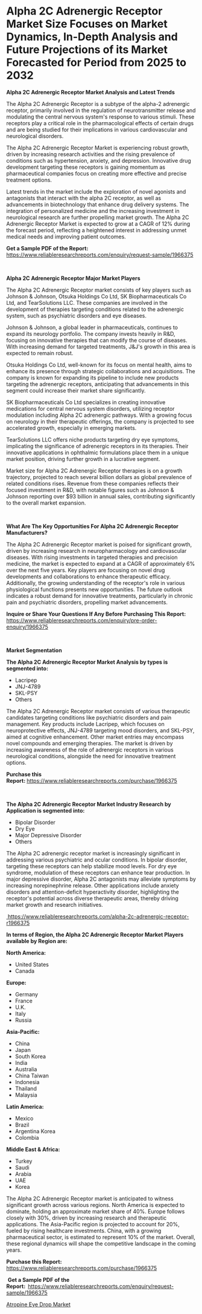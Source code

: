 <p><h1>Alpha 2C Adrenergic Receptor Market Size Focuses on Market Dynamics, In-Depth Analysis and Future Projections of its Market Forecasted for Period from 2025 to 2032</h1></p><p><strong>Alpha 2C Adrenergic Receptor Market Analysis and Latest Trends</strong></p>
<p><p>The Alpha 2C Adrenergic Receptor is a subtype of the alpha-2 adrenergic receptor, primarily involved in the regulation of neurotransmitter release and modulating the central nervous system's response to various stimuli. These receptors play a critical role in the pharmacological effects of certain drugs and are being studied for their implications in various cardiovascular and neurological disorders. </p><p>The Alpha 2C Adrenergic Receptor Market is experiencing robust growth, driven by increasing research activities and the rising prevalence of conditions such as hypertension, anxiety, and depression. Innovative drug development targeting these receptors is gaining momentum as pharmaceutical companies focus on creating more effective and precise treatment options.</p><p>Latest trends in the market include the exploration of novel agonists and antagonists that interact with the alpha 2C receptor, as well as advancements in biotechnology that enhance drug delivery systems. The integration of personalized medicine and the increasing investment in neurological research are further propelling market growth. The Alpha 2C Adrenergic Receptor Market is expected to grow at a CAGR of 12% during the forecast period, reflecting a heightened interest in addressing unmet medical needs and improving patient outcomes.</p></p>
<p><strong>Get a Sample PDF of the Report:&nbsp;</strong> <a href="https://www.reliableresearchreports.com/enquiry/request-sample/1966375?utm_campaign=2714&utm_medium=2&utm_source=Github&utm_content=ia&utm_term=08032025&utm_id=alpha-2c-adrenergic-receptor">https://www.reliableresearchreports.com/enquiry/request-sample/1966375</a></p>
<p>&nbsp;</p>
<p><strong>Alpha 2C Adrenergic Receptor Major Market Players</strong></p>
<p><p>The Alpha 2C Adrenergic Receptor market consists of key players such as Johnson & Johnson, Otsuka Holdings Co Ltd, SK Biopharmaceuticals Co Ltd, and TearSolutions LLC. These companies are involved in the development of therapies targeting conditions related to the adrenergic system, such as psychiatric disorders and eye diseases.</p><p>Johnson & Johnson, a global leader in pharmaceuticals, continues to expand its neurology portfolio. The company invests heavily in R&D, focusing on innovative therapies that can modify the course of diseases. With increasing demand for targeted treatments, J&J's growth in this area is expected to remain robust.</p><p>Otsuka Holdings Co Ltd, well-known for its focus on mental health, aims to enhance its presence through strategic collaborations and acquisitions. The company is known for expanding its pipeline to include new products targeting the adrenergic receptors, anticipating that advancements in this segment could increase their market share significantly.</p><p>SK Biopharmaceuticals Co Ltd specializes in creating innovative medications for central nervous system disorders, utilizing receptor modulation including Alpha 2C adrenergic pathways. With a growing focus on neurology in their therapeutic offerings, the company is projected to see accelerated growth, especially in emerging markets.</p><p>TearSolutions LLC offers niche products targeting dry eye symptoms, implicating the significance of adrenergic receptors in its therapies. Their innovative applications in ophthalmic formulations place them in a unique market position, driving further growth in a lucrative segment.</p><p>Market size for Alpha 2C Adrenergic Receptor therapies is on a growth trajectory, projected to reach several billion dollars as global prevalence of related conditions rises. Revenue from these companies reflects their focused investment in R&D, with notable figures such as Johnson & Johnson reporting over $93 billion in annual sales, contributing significantly to the overall market expansion.</p></p>
<p>&nbsp;</p>
<p><strong>What Are The Key Opportunities For Alpha 2C Adrenergic Receptor Manufacturers?</strong></p>
<p><p>The Alpha 2C Adrenergic Receptor market is poised for significant growth, driven by increasing research in neuropharmacology and cardiovascular diseases. With rising investments in targeted therapies and precision medicine, the market is expected to expand at a CAGR of approximately 6% over the next five years. Key players are focusing on novel drug developments and collaborations to enhance therapeutic efficacy. Additionally, the growing understanding of the receptor's role in various physiological functions presents new opportunities. The future outlook indicates a robust demand for innovative treatments, particularly in chronic pain and psychiatric disorders, propelling market advancements.</p></p>
<p><strong>Inquire or Share Your Questions If Any Before Purchasing This Report:</strong> <a href="https://www.reliableresearchreports.com/enquiry/pre-order-enquiry/1966375?utm_campaign=2714&utm_medium=2&utm_source=Github&utm_content=ia&utm_term=08032025&utm_id=alpha-2c-adrenergic-receptor">https://www.reliableresearchreports.com/enquiry/pre-order-enquiry/1966375</a></p>
<p>&nbsp;</p>
<p><strong>Market Segmentation</strong></p>
<p><strong>The Alpha 2C Adrenergic Receptor Market Analysis by types is segmented into:</strong></p>
<p><ul><li>Lacripep</li><li>JNJ-4789</li><li>SKL-PSY</li><li>Others</li></ul></p>
<p><p>The Alpha 2C Adrenergic Receptor market consists of various therapeutic candidates targeting conditions like psychiatric disorders and pain management. Key products include Lacripep, which focuses on neuroprotective effects, JNJ-4789 targeting mood disorders, and SKL-PSY, aimed at cognitive enhancement. Other market entries may encompass novel compounds and emerging therapies. The market is driven by increasing awareness of the role of adrenergic receptors in various neurological conditions, alongside the need for innovative treatment options.</p></p>
<p><strong>Purchase this Report:&nbsp;</strong><a href="https://www.reliableresearchreports.com/purchase/1966375?utm_campaign=2714&utm_medium=2&utm_source=Github&utm_content=ia&utm_term=08032025&utm_id=alpha-2c-adrenergic-receptor">https://www.reliableresearchreports.com/purchase/1966375</a></p>
<p>&nbsp;</p>
<p><strong>The Alpha 2C Adrenergic Receptor Market Industry Research by Application is segmented into:</strong></p>
<p><ul><li>Bipolar Disorder</li><li>Dry Eye</li><li>Major Depressive Disorder</li><li>Others</li></ul></p>
<p><p>The Alpha 2C adrenergic receptor market is increasingly significant in addressing various psychiatric and ocular conditions. In bipolar disorder, targeting these receptors can help stabilize mood levels. For dry eye syndrome, modulation of these receptors can enhance tear production. In major depressive disorder, Alpha 2C antagonists may alleviate symptoms by increasing norepinephrine release. Other applications include anxiety disorders and attention-deficit hyperactivity disorder, highlighting the receptor's potential across diverse therapeutic areas, thereby driving market growth and research initiatives.</p></p>
<p><a href="https://www.reliableresearchreports.com/alpha-2c-adrenergic-receptor-r1966375?utm_campaign=2714&utm_medium=2&utm_source=Github&utm_content=ia&utm_term=08032025&utm_id=alpha-2c-adrenergic-receptor">&nbsp;https://www.reliableresearchreports.com/alpha-2c-adrenergic-receptor-r1966375</a></p>
<p><strong>In terms of Region, the Alpha 2C Adrenergic Receptor Market Players available by Region are:</strong></p>
<p>
    <p> <strong> North America: </strong>
        <ul>
            <li>United States</li>
            <li>Canada</li>
        </ul>
        </p> 
    <p> <strong> Europe: </strong>
        <ul>
            <li>Germany</li>
            <li>France</li>
            <li>U.K.</li>
            <li>Italy</li>
            <li>Russia</li>
        </ul>
        </p> 
    <p> <strong> Asia-Pacific: </strong>
        <ul>
            <li>China</li>
            <li>Japan</li>
            <li>South Korea</li>
            <li>India</li>
            <li>Australia</li>
            <li>China Taiwan</li>
            <li>Indonesia</li>
            <li>Thailand</li>
            <li>Malaysia</li>
        </ul>
        </p> 
    <p> <strong> Latin America: </strong>
        <ul>
            <li>Mexico</li>
            <li>Brazil</li>
            <li>Argentina Korea</li>
            <li>Colombia</li>
        </ul>
        </p> 
    <p> <strong> Middle East & Africa: </strong>
        <ul>
            <li>Turkey</li>
            <li>Saudi</li>
            <li>Arabia</li>
            <li>UAE</li>
            <li>Korea</li>
        </ul>
    </p>
    </p>
<p><p>The Alpha 2C Adrenergic Receptor market is anticipated to witness significant growth across various regions. North America is expected to dominate, holding an approximate market share of 40%. Europe follows closely with 30%, driven by increasing research and therapeutic applications. The Asia-Pacific region is projected to account for 20%, fueled by rising healthcare investments. China, with a growing pharmaceutical sector, is estimated to represent 10% of the market. Overall, these regional dynamics will shape the competitive landscape in the coming years.</p></p>
<p><strong>Purchase this Report: </strong><a href="https://www.reliableresearchreports.com/purchase/1966375?utm_campaign=2714&utm_medium=2&utm_source=Github&utm_content=ia&utm_term=08032025&utm_id=alpha-2c-adrenergic-receptor">https://www.reliableresearchreports.com/purchase/1966375</a></p>
<p>&nbsp;<strong>Get a Sample PDF of the Report:&nbsp;&nbsp;</strong><a href="https://www.reliableresearchreports.com/enquiry/request-sample/1966375?utm_campaign=2714&utm_medium=2&utm_source=Github&utm_content=ia&utm_term=08032025&utm_id=alpha-2c-adrenergic-receptor">https://www.reliableresearchreports.com/enquiry/request-sample/1966375</a></p>
<p><strong></strong></p>
<p><p><a href="https://github.com/nabadeneme/Market-Research-Report-List-1/blob/main/atropine-eye-drop-market.md?utm_campaign=2714&utm_medium=2&utm_source=Github&utm_content=ia&utm_term=08032025&utm_id=alpha-2c-adrenergic-receptor">Atropine Eye Drop Market</a></p></p>